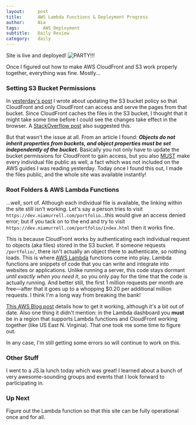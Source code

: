 ```yaml
---
layout:     post
title:      AWS Lambda Functions & Deployment Progress
author:     Nia
tags: 		  AWS Deployment
subtitle:  	Daily Review
category:   daily
---
```


Site is live and deployed!
![PARTY!!!](http://emojis.slackmojis.com/emojis/images/1471045841/799/dancing.gif?1471045841)

Once I figured out how to make AWS CloudFront and S3 work properly together, everything was fine. Mostly...

### Setting S3 Bucket Permissions

In [yesterday's post](https://niamurrell.github.io/daily/2018/01/01/deploying-new-blog-site/) I wrote about updating the S3 bucket policy so that CloudFront and only CloudFront can access and serve the pages from that bucket. Since CloudFront caches the files in the S3 bucket, I thought that it might take some time before I could see the changes take effect in the browser. A [StackOverflow post](https://stackoverflow.com/questions/42251745/aws-cloudfront-access-denied-to-s3-bucket) also suggested this.

But that wasn't the issue at all. From an article I found: ***Objects do not inherit properties from buckets, and object properties must be set independently of the bucket.*** Basically you not only have to update the bucket permissions for CloudFront to gain access, but you also [MUST](https://docs.aws.amazon.com/AmazonCloudFront/latest/DeveloperGuide/GettingStarted.html#GettingStartedUploadContent) make every individual file public as well, a fact which was not included on the AWS guides I was reading yesterday. Today once I found this out, I made the files public, and the whole site was available instantly!

### Root Folders & AWS Lambda Functions

...well, sort of. Although each individual file is available, the linking within the site still isn't working. Let's say a person tries to visit `https://dev.niamurrell.com/portfolio`...this would give an access denied error; but if you tack on to the end and try to visit `https://dev.niamurrell.com/portfolio/index.html` then it works fine.

This is because CloudFront works by authenticating each individual request to objects (aka files) stored in the S3 bucket. If someone requests `/portfolio/`, there isn't actually an object there to authenticate, so nothing loads.  This is where [AWS Lambda](https://aws.amazon.com/lambda/) functions come into play. Lambda functions are snippets of code that you can write and integrate into websites or applications. Unlike running a server, this code stays dormant *until exactly when you need it*, so you only pay for the time that the code is actually running. And better still, the first 1 million requests per month are free—after that it goes up to a whopping $0.20 per additional million requests. I think I'm a long way from breaking the bank!

[This AWS Blog post](https://aws.amazon.com/blogs/compute/implementing-default-directory-indexes-in-amazon-s3-backed-amazon-cloudfront-origins-using-lambdaedge/) details how to get it working, although it's a bit out of date. Also one thing it didn't mention: in the Lambda dashboard you **must** be in a region that supports Lambda functions and CloudFront working together (like US East N. Virginia). That one took me some time to figure out.

In any case, I'm still getting some errors so will continue to work on this.

### Other Stuff

I went to a JS.la lunch today which was great! I learned about a bunch of very awesome-sounding groups and events that I look forward to participating in.

### Up Next

Figure out the Lambda function so that this site can be fully operational once and for all.
